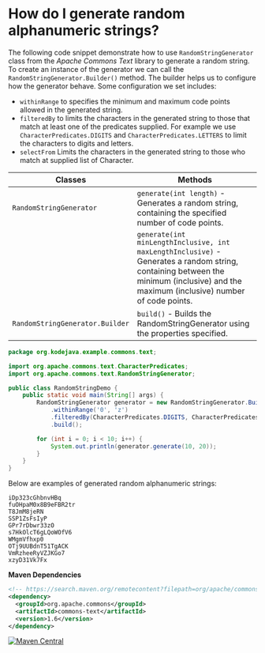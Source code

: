 # How do I generate random alphanumeric strings?

The following code snippet demonstrate how to use `RandomStringGenerator` class from the _Apache Commons Text_ library to generate a random string. To create an instance of the generator we can call the `RandomStringGenerator.Builder()` method. The builder helps us to configure how the generator behave. Some configuration we set includes:
 
 * `withinRange` to specifies the minimum and maximum code points allowed in the generated string.
 * `filteredBy` to limits the characters in the generated string to those that match at least one of the predicates supplied. For example we use `CharacterPredicates.DIGITS` and `CharacterPredicates.LETTERS` to limit the characters to digits and letters.
 * `selectFrom` Limits the characters in the generated string to those who match at supplied list of Character.

| Classes | Methods |
| --- | --- |
| `RandomStringGenerator` | `generate​(int length)` - Generates a random string, containing the specified number of code points. |
| | `generate​(int minLengthInclusive, int maxLengthInclusive)` - Generates a random string, containing between the minimum (inclusive) and the maximum (inclusive) number of code points. |
| `RandomStringGenerator.Builder` | `build()` - Builds the RandomStringGenerator using the properties specified. |

```java
package org.kodejava.example.commons.text;

import org.apache.commons.text.CharacterPredicates;
import org.apache.commons.text.RandomStringGenerator;

public class RandomStringDemo {
    public static void main(String[] args) {
        RandomStringGenerator generator = new RandomStringGenerator.Builder()
            .withinRange('0', 'z')
            .filteredBy(CharacterPredicates.DIGITS, CharacterPredicates.LETTERS)
            .build();

        for (int i = 0; i < 10; i++) {
            System.out.println(generator.generate(10, 20));
        }
    }
}
```

Below are examples of generated random alphanumeric strings:

```text
iDp323cGhbnvHBq
fuOHpaM0x8B9eFBR2tr
T8JmM8jeRN
SSP1ZsFsIyP
GPr7rDbwr33zO
s7HkOlcT6gLQoWOfV6
WMgmVfhxp0
OTj9UUBdnT51TgACK
VmRzheeRyVZJKGo7
xzyD31Vk7Fx
```

**Maven Dependencies**

```xml
<!-- https://search.maven.org/remotecontent?filepath=org/apache/commons/commons-text/1.6/commons-text-1.6.jar -->
<dependency>
  <groupId>org.apache.commons</groupId>
  <artifactId>commons-text</artifactId>
  <version>1.6</version>
</dependency>
```
[![Maven Central](https://img.shields.io/maven-central/v/org.apache.commons/commons-text.svg?label=Maven%20Central)](https://search.maven.org/search?q=g:%22org.apache.commons%22%20AND%20a:%22commons-text%22)
